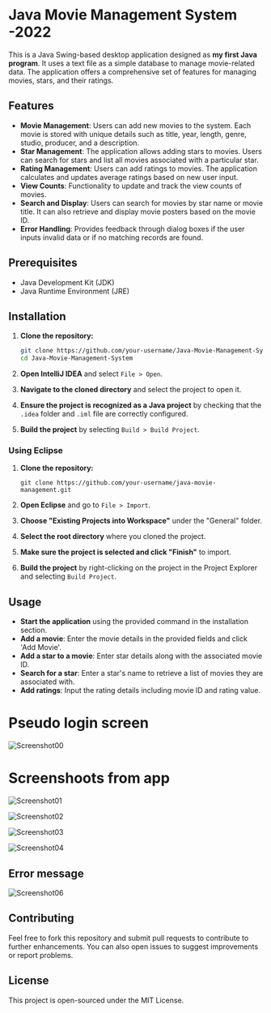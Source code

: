 
# Java Movie Management System -2022

This is a Java Swing-based desktop application designed as **my first Java program**. It uses a text file as a simple database to manage movie-related data. The application offers a comprehensive set of features for managing movies, stars, and their ratings.

## Features

- **Movie Management**: Users can add new movies to the system. Each movie is stored with unique details such as title, year, length, genre, studio, producer, and a description.
- **Star Management**: The application allows adding stars to movies. Users can search for stars and list all movies associated with a particular star.
- **Rating Management**: Users can add ratings to movies. The application calculates and updates average ratings based on new user input.
- **View Counts**: Functionality to update and track the view counts of movies.
- **Search and Display**: Users can search for movies by star name or movie title. It can also retrieve and display movie posters based on the movie ID.
- **Error Handling**: Provides feedback through dialog boxes if the user inputs invalid data or if no matching records are found.

## Prerequisites

- Java Development Kit (JDK)
- Java Runtime Environment (JRE)

## Installation

1. **Clone the repository:**
   ```bash
   git clone https://github.com/your-username/Java-Movie-Management-System.git
   cd Java-Movie-Management-System


2.  **Open IntelliJ IDEA** and select `File > Open`.
    
3.  **Navigate to the cloned directory** and select the project to open it.
    
4.  **Ensure the project is recognized as a Java project** by checking that the `.idea` folder and `.iml` file are correctly configured.
    
5.  **Build the project** by selecting `Build > Build Project`.
    

### Using Eclipse

1.  **Clone the repository:**
    
    `git clone https://github.com/your-username/java-movie-management.git` 
    
2.  **Open Eclipse** and go to `File > Import`.
    
3.  **Choose "Existing Projects into Workspace"** under the "General" folder.
    
4.  **Select the root directory** where you cloned the project.
    
5.  **Make sure the project is selected and click "Finish"** to import.
    
6.  **Build the project** by right-clicking on the project in the Project Explorer and selecting `Build Project`.

    

## Usage

-   **Start the application** using the provided command in the installation section.
-   **Add a movie**: Enter the movie details in the provided fields and click 'Add Movie'.
-   **Add a star to a movie**: Enter star details along with the associated movie ID.
-   **Search for a star**: Enter a star's name to retrieve a list of movies they are associated with.
-   **Add ratings**: Input the rating details including movie ID and rating value.

# Pseudo login screen
![Screenshot00](https://github.com/FurkanBaran/MovieDatabaseApplication/assets/21145014/d928157f-f4af-4223-9a8c-d4695ce4b24d)

# Screenshoots from app
![Screenshot01](https://github.com/FurkanBaran/MovieDatabaseApplication/assets/21145014/83f4cc20-9572-4784-9fd8-f402b6e7bcef)

![Screenshot02](https://github.com/FurkanBaran/MovieDatabaseApplication/assets/21145014/cb2e1049-e90f-4b89-91eb-81d622bd5adf)

![Screenshot03](https://github.com/FurkanBaran/MovieDatabaseApplication/assets/21145014/ae5035f5-edc7-4c4f-97d6-5f02f1629fbc)

![Screenshot04](https://github.com/FurkanBaran/MovieDatabaseApplication/assets/21145014/6b4e86cb-ea9b-4eaf-86c0-bd8849901fc3)

## Error message
![Screenshot06](https://github.com/FurkanBaran/MovieDatabaseApplication/assets/21145014/1fcae0d3-ad3b-479c-add8-2edb6e911020)


## Contributing

Feel free to fork this repository and submit pull requests to contribute to further enhancements. You can also open issues to suggest improvements or report problems.

## License

This project is open-sourced under the MIT License.
